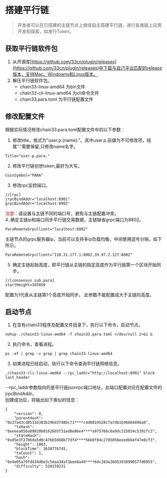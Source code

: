 # 搭建平行链
>开发者可以在已搭建的主链节点上继续自主搭建平行链，进行各类链上应用开发和探索，如发行Token。
## 获取平行链软件包

1. 从开源库[https://github.com/33cn/plugin/releases](https://github.com/33cn/plugin/releases)中下载与自己平台匹配的release版本，支持Mac、Windowns和Linux版本。
2. 解压平行链软件包。
	- chain33-linux-amd64 为bin文件
	- chain33-cli-linux-amd64 为cli命令文件
	- chain33.para.toml 为平行链配置文件

## 修改配置文件
根据实际情况修改chain33.para.toml配置文件中的以下参数：  
1. 修改title，格式为"user.p.{name}."。其中user.p.前缀为不可修改项，结尾"."需要保留,只修改name名字。  
```
Title="user.p.para."  
```  
2. 修改平行链创世token,最好为大写。  
```
CoinSymbol="PARA"  
```  
3. 修改rpc监控端口。  
```  
//[rpc]  
jrpcBindAddr="localhost:8901"
grpcBindAddr="localhost:8902"  
```  
<font color=red>注意：</font>请设置与主链不同的端口号，避免与主链配置冲突。  
4. 确定主链ip和端口同步平行链交易数据，主链缺省grpc端口为8802。  
``` 
ParaRemoteGrpcClient="localhost:8802"  
```   
主链节点的grpc服务器ip，当前可以支持多ip负载均衡，中间使用逗号分隔，如下所示。  
``` 
ParaRemoteGrpcClient="118.31.177.1:8802,39.97.2.127:8802"   
```  
5. 确定主链起始高度，即平行链从主链的指定高度作为平行链第一个区块开始同步。  
```
//[consensus.sub.para]
startHeight=345850  
```  
配置为1代表从主链第1个高度开始同步。 此参数不能配置成大于主链的高度。


## 启动节点
1. 在含有chain33程序及配置文件目录下，执行以下命令，启动节点。  
```  
nohup ./chain33-linux-amd64 -f chain33.para.toml >/dev/null 2>&1 &
```
2. 执行命令，查看进程。  
```
ps -ef | grep -v grep | grep chain33-linux-amd64
```
3. 如果进程已经启动，执行以下命令查询平行链网络信息。  
``` 
./chain33-cli-linux-amd64 --rpc_laddr="http://localhost:8901" block last_header
```   
--rpc_laddr参数指向的是平行链jsonrpc端口地址，此端口配置对应在配置文件的jrpcBindAddr。  
创建成功后，将输出如下类似的信息：
```
{
    "version": 0,
    "parentHash": "0x37a43cd8531b383b29bd3748bc71****c4d6819528cfa7db1b96864896a8",
    "txHash": "0xeeea856a89820b01626b5f31ed8e86e4****a975766c0a9dc215024c5391fc3",
    "stateHash": "0x85e3f2786da5d0c476b5668b77df4****56b0f84c2705056eeedbb4f47e8cf3",
    "height": 1083,
    "blockTime": 1638776745,
    "txCount": 1,
    "hash": "0x4e05a79fd434d0e3c5daa3daf1bee8a49****6dc283e2605393899057fd6955",
    "difficulty": 520159231
}
```

